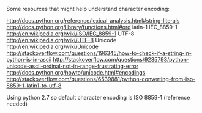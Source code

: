 
Some resources that might help understand character encoding:

http://docs.python.org/reference/lexical_analysis.html#string-literals
http://docs.python.org/library/functions.html#ord
latin-1  IEC_8859-1   http://en.wikipedia.org/wiki/ISO/IEC_8859-1
UTF-8   http://en.wikipedia.org/wiki/UTF-8
Unicode   http://en.wikipedia.org/wiki/Unicode
http://stackoverflow.com/questions/196345/how-to-check-if-a-string-in-python-is-in-ascii
http://stackoverflow.com/questions/9235793/python-unicode-ascii-ordinal-not-in-range-frustrating-error
http://docs.python.org/howto/unicode.html#encodings
http://stackoverflow.com/questions/6539881/python-converting-from-iso-8859-1-latin1-to-utf-8

Using python 2.7 so default character encoding is ISO 8859-1  (reference needed)
